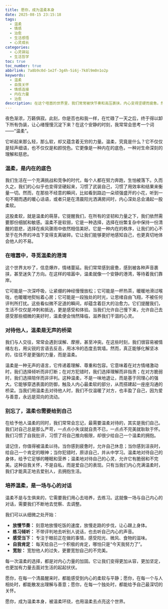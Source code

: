 ```yaml
---
title: 愿你，成为温柔本身
date: 2025-08-15 23:15:18
tags:
  - 温柔
  - 情感
  - 治愈
  - 生活感悟
  - 心灵成长
categories:
  - 心灵驿站
  - 生活哲学
toc: true
toc_number: true
abbrlink: 7a8b9c0d-1e2f-3g4h-5i6j-7k8l9m0n1o2p
keywords:
  - 温柔
  - 自我关怀
  - 情感连接
  - 内在力量
  - 治愈
description: 在这个喧嚣的世界里，我们常常被快节奏和高压裹挟，内心变得坚硬而疲惫。然而，总有一种力量，如清风拂面，如暖阳入怀，它不张扬，却能穿透一切冰冷与隔阂，那就是温柔。温柔不是软弱，它是一种深刻的内在力量，一种选择，一种生活态度。它关乎我们如何看待自己，如何对待他人，以及如何与这个世界和谐共处。今夜，让我们一起走进温柔的深处，感受它带来的治愈与希望。
---
```


夜色渐浓，万籁俱寂。此刻，你是否也和我一样，在忙碌了一天之后，终于得以卸下所有伪装，让心绪慢慢沉淀下来？在这个安静的时刻，我常常会思考一个词——“温柔”。

它听起来那么轻，那么软，却又蕴含着无穷的力量。温柔，究竟是什么？它不仅仅是轻声细语，也不仅仅是和颜悦色。它更像是一种内在的底色，一种对生命深刻的理解和慈悲。

### 温柔，是内在的底色

我们生活在一个充满挑战和竞争的时代，每个人都在努力奔跑，生怕被落下。久而久之，我们的心似乎也变得坚硬起来，习惯了武装自己，习惯了用效率和结果来衡量一切。然而，在那些不经意的瞬间，比如看到路边一朵顽强盛开的小花，听到一句不期而遇的暖心话语，或者只是在清晨阳光洒满房间时，内心深处总会涌起一股柔软。

这股柔软，就是温柔的萌芽。它提醒我们，在所有的坚韧和力量之下，我们依然需要那份细腻和敏感。温柔不是软弱，它是一种选择，选择在纷繁复杂中保持一份清醒的慈悲，选择在疾风骤雨中依然相信美好。它是一种内在的秩序，让我们的心不至于在外界的冲击下变得支离破碎。它让我们能够更好地感知自己，也更真切地体会他人的不易。

### 在喧嚣中，寻觅温柔的港湾

这个世界太吵了，信息爆炸，情绪蔓延。我们常常感到疲惫，感到被各种声音裹挟，甚至迷失了方向。在这样的喧嚣中，温柔就像一个安静的港湾，等待着我们靠岸。

它可能是一次深呼吸，让紧绷的神经慢慢放松；它可能是一杯热茶，暖暖地滑过喉咙，也暖暖地熨帖着心房；它可能是一段独处的时光，让思绪自由飞翔，不被任何评判所打扰。这些看似微不足道的瞬间，却蕴含着巨大的治愈力。它们提醒我们，生活不仅仅是冲刺和抵达，更是感受和体验。当我们允许自己慢下来，允许自己去感受那些细微的美好时，温柔便会悄然降临，滋养我们干涸的心灵。

### 对待他人，温柔是无声的桥梁

我们与人交往，常常会遇到误解、摩擦，甚至冲突。在这些时刻，我们很容易被情绪左右，用尖锐的言语去反击，用冰冷的态度去筑墙。然而，真正能够化解坚冰的，往往不是更强的力量，而是温柔。

温柔是一种无声的语言，它传递着理解、尊重和包容。它意味着在对方情绪激动时，我们选择倾听而非打断；在对方犯错时，我们选择理解而非指责；在对方脆弱时，我们选择陪伴而非评判。这种温柔，不是一味地退让，而是基于同理心的强大。它能够穿透表面的防御，触及人内心最柔软的部分，从而搭建起一座座沟通的桥梁。当我们用温柔去对待他人时，我们不仅温暖了对方，也丰盈了自己，因为爱与善意，永远是双向的流动。

### 别忘了，温柔也需要给到自己

在给予他人温柔的同时，我们常常会忘记，最需要温柔对待的，其实是我们自己。我们对自己总是那么严苛，一点点小失误就自责不已，一点点不完美就耿耿于怀。我们习惯了自我批评，习惯了将自己推向极限，却很少给自己一个温柔的拥抱。

请记住，你值得被温柔以待。当你感到疲惫时，允许自己休息；当你感到沮丧时，给自己一个肯定的眼神；当你犯错时，原谅自己，并从中学习。温柔地对待自己的身体，给予它足够的睡眠和营养；温柔地对待自己的心灵，允许它有脆弱和不完美。这种自我关怀，不是自私，而是爱自己的表现。只有当我们内心充满温柔时，我们才能真正地去爱别人，去拥抱生活。

### 培养温柔，是一场与心的对话

温柔不是与生俱来的，它需要我们用心去培养，去练习。这就像一场与自己内心的对话，需要我们不断地去觉察、去调整。

我们可以从细微之处开始：
*   **放慢节奏：** 刻意地放慢吃饭的速度，放慢走路的步伐，让心跟上身体。
*   **练习倾听：** 不带评判地去听别人说话，也去听自己内心的声音。
*   **感受当下：** 专注于眼前正在做的事情，感受阳光、微风、食物的滋味。
*   **自我肯定：** 每天给自己一个积极的肯定，哪怕只是“今天我努力了”。
*   **宽恕：** 宽恕他人的过失，更要宽恕自己的不完美。

每一次温柔的选择，都是对内心力量的加固。它让我们变得更加从容，更加坚定，也更加有力量去面对生活的起起伏伏。

愿你，在每一个清晨醒来时，都能感受到内心的柔软与平静；愿你，在每一个与人相处时，都能散发出理解与善意；愿你，在每一个独处时，都能给予自己最深切的关怀。

愿你，成为温柔本身，被温柔环绕，也用温柔去点亮这个世界。